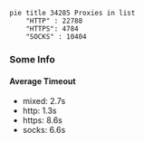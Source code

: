 
```mermaid
pie title 34285 Proxies in list
    "HTTP" : 22788
    "HTTPS": 4784
    "SOCKS" : 10404
```

### Some Info
#### Average Timeout

- mixed: 2.7s
- http: 1.3s
- https: 8.6s
- socks: 6.6s